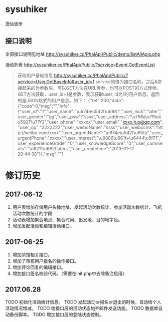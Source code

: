 # sysuhiker
逸仙徒步

## 接口说明
全部接口说明见地址
http://sysuhiker.cc/PhalApi/Public/demo/listAllApis.php

活动列表
http://sysuhiker.cc/PhalApi/Public/?service=Event.GetEventList

>获取用户基础信息
http://sysuhiker.cc/PhalApi/Public/?service=User.GetBaseInfo&user_id=1
service的值为接口名称。之后&拼接起来的为参数名，可以GET方法在URL传参，也可以POST的方式传参。
GET方法获取，user_id=1是参数，表示获取user_id为1的用户信息。返回的是JSON格式的用户信息。如下：
{"ret":200,"data":{"code":0,"msg":"","info":{"user_id":"1","user_name":"\u674e\u542f\u6881","user_nick":"later","user_gender":"gg","user_psw":"ssss","user_address":"\u756a\u79ba\u5927\u77f3","user_phone":"xxxxx","user_email":"xxxx.h.p@qq.com","user_qq":"2222222","user_weiboName":"ssss","user_weiboLink":"http:\/\/weibo.com\/xxxx","user_urgentName":"\u674e\u542f\u65fa","user_urgentPhone":"xxxxx","user_interest":"\u9886\u961f+\u6444\u5f71","user_experienceGrade":"0","user_knowledgeScore":"0","user_comments":"\u6211\u662flater~","user_createtime":"2013-01-17 20:44:38"}},"msg":""}

# 修订历史

## 2017-06-12
1. 用户表增加存储用户头像地址、发起活动次数统计、参加活动次数统计、飞机活动次数统计的字段
2. 活动表增加集合地点、集合时间、出发地、目的地字段。
3. 增加发起活动和编辑活动接口。

## 2017-06-25
1. 增加茶馆相关接口。
2. 增加了审核用户报名的操作接口。
3. 增加评论回复的编辑接口。
4. 增加接口签名校验代码。（需要在init.php中去除备注启用）

## 2017.06.28
TODO 初始化活动统计信息。
TODO 发起活动or报名or退出的时候，自动给个人活动情况增减。
TODO 给接口层的活动状态加齐邮件发送功能。
TODO 数据库自动备份脚本。
TODO 增加接口层的登陆状态控制。